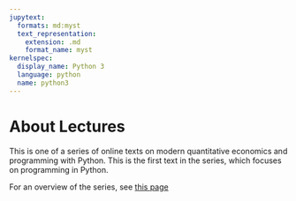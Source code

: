 ```yaml
---
jupytext:
  formats: md:myst
  text_representation:
    extension: .md
    format_name: myst
kernelspec:
  display_name: Python 3
  language: python
  name: python3
---
```


# About Lectures

This is one of a series of online texts on modern quantitative
economics and programming with Python. This is the first
text in the series, which focuses on programming in Python.

For an overview of the series, see [this page](https://quantecon.org/python-lectures/)

